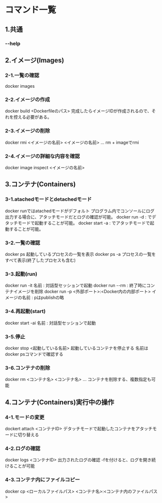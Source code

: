 # コマンド一覧

## 1.共通

### --help

## 2.イメージ(Images)

### 2-1.一覧の確認
docker images

### 2-2.イメージの作成
docker build <Dockerfileのパス>
完成したらイメージIDが作成されるので、それを控える必要がある。

### 2-3.イメージの削除
docker rmi <イメージの名前> <イメージの名前> ...
rm + imageでrmi

### 2-4.イメージの詳細な内容を確認
docker image inspect <イメージの名前>

## 3.コンテナ(Containers)

### 3-1.atachedモードとdetachedモード
docker runではatachedモードがデフォルト
プログラム内でコンソールにログ出力する場合に、アタッチモードだとログの確認が可能。
docker run -d : でデタッチモードで起動することが可能。
docker start -a : でアタッチモードで起動することが可能。

### 3-2.一覧の確認
docker ps 起動しているプロセスの一覧を表示
docker ps -a プロセスの一覧をすべて表示(終了したプロセスも含む)

### 3-3.起動(run)
docker run -it 名前 : 対話型セッションで起動
docker run --rm : 終了時にコンテナイメージを削除
docker run -p <外部ポート>:<Docker内の内部ポート> イメージの名前 : pはpublishの略

### 3-4.再起動(start)
docker start -ai 名前 : 対話型セッションで起動

### 3-5.停止
docker stop <起動している名前>
起動しているコンテナを停止する
名前はdocker psコマンドで確認する

### 3-6.コンテナの削除
docker rm <コンテナ名> <コンテナ名> ...
コンテナを削除する、複数指定も可能

## 4.コンテナ(Containers)実行中の操作

### 4-1.モードの変更
dockert attach <コンテナID>
デタッチモードで起動したコンテナをアタッチモードに切り替える

### 4-2.ログの確認
docker logs <コンテナID>
出力されたログの確認
-fを付けると、ログを開き続けることが可能

### 4-3.コンテナ内にファイルコピー
docker cp <ローカルファイルパス> <コンテナ名>:<コンテナ内のファイルパス>





